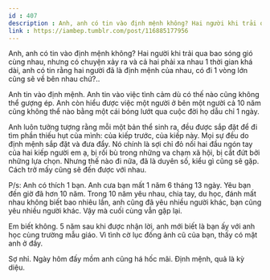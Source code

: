 ```yaml
---
id : 407
description : Anh, anh có tin vào định mệnh không? Hai người khi trải qua bao sóng gió cùng nhau, nhưng có chuyện xảy ra và cả hai phải xa nhau 1 thời gian khá dài, anh có tin rằng hai người đã là định mệnh của nhau, có đi 1 vòng lớn cũng sẽ về bên nhau chứ?..
link : https://iambep.tumblr.com/post/116885177956
---
```


Anh, anh có tin vào định mệnh không? Hai người khi trải qua bao sóng gió
cùng nhau, nhưng có chuyện xảy ra và cả hai phải xa nhau 1 thời gian khá
dài, anh có tin rằng hai người đã là định mệnh của nhau, có đi 1 vòng lớn
cũng sẽ về bên nhau chứ?..

Anh tin vào định mệnh. Anh tin vào việc tình cảm dù có thế nào cũng không
thể gượng ép. Anh còn hiểu được việc một người ở bên một người cả 10 năm
cũng không thể nào bằng một cái bóng lướt qua cuộc đời họ dẫu chỉ 1 ngày.

Anh luôn tưởng tượng rằng mỗi một bản thể sinh ra, đều được sắp đặt để đi
tìm phần thiếu hụt của mình: của kiếp trước, của kiếp này. Mọi sự đều do
định mệnh sắp đặt và đưa đẩy. Nó chính là sợi chỉ đỏ nối hai đầu ngón tay
của hai kiếp người em ạ, bị rối bù trong những va chạm xã hội, bị cắt đứt
bởi những lựa chọn. Nhưng thế nào đi nữa, đã là duyên số, kiểu gì cũng sẽ
gặp. Cách trở mấy cũng sẽ đến được với nhau.

P/s: Anh có thích 1 bạn. Anh cưa bạn mất 1 năm 6 tháng 13 ngày. Yêu bạn
đến giờ đã hơn 10 năm. Trong 10 năm yêu nhau, chia tay, du học, đánh mất
nhau không biết bao nhiêu lần, anh cũng đã yêu nhiều người khác, bạn cũng
yêu nhiều người khác. Vậy mà cuối cùng vẫn gặp lại.

Em biết không. 5 năm sau khi được nhận lời, anh mới biết là bạn ấy với anh
học cùng trường mẫu giáo. Vì tình cờ lục đống ảnh cũ của bạn, thấy có mặt
anh ở đấy.

Sợ nhỉ. Ngày hôm đấy mồm anh cũng há hốc mãi. Định mệnh, quả là kỳ diệu.